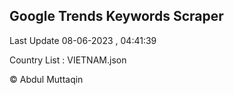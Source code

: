 

## Google Trends Keywords Scraper 
 
Last Update 08-06-2023 , 04:41:39

Country List :
VIETNAM.json



© Abdul Muttaqin 
